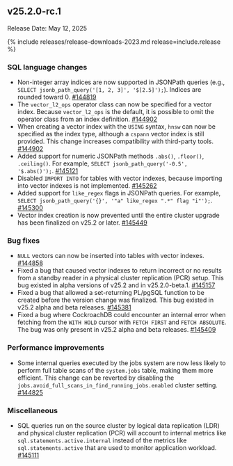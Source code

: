 ## v25.2.0-rc.1

Release Date: May 12, 2025

{% include releases/release-downloads-2023.md release=include.release %}

<h3 id="v25-2-0-rc-1-sql-language-changes">SQL language changes</h3>

- Non-integer array indices are now supported in JSONPath queries (e.g., `SELECT jsonb_path_query('[1, 2, 3]', '$[2.5]');`). Indices are rounded toward 0.
 [#144819][#144819]
- The `vector_l2_ops` operator class can now be specified for a vector index. Because `vector_l2_ops` is the default, it is possible to omit the operator class from an index definition.
 [#144902][#144902]
- When creating a vector index with the `USING` syntax, `hnsw` can now be specified as the index type, although a `cspann` vector index is still provided. This change increases compatibility with third-party tools.
 [#144902][#144902]
- Added support for numeric JSONPath methods `.abs()`, `.floor()`, `.ceiling()`. For example, `SELECT jsonb_path_query('-0.5', '$.abs()');`.
 [#145121][#145121]
- Disabled `IMPORT INTO` for tables with vector indexes, because importing into vector indexes is not implemented.
 [#145262][#145262]
- Added support for `like_regex` flags in JSONPath queries. For example, `SELECT jsonb_path_query('{}', '"a" like_regex ".*" flag "i"');`.
 [#145300][#145300]
- Vector index creation is now prevented until the entire cluster upgrade has been finalized on v25.2 or later.
 [#145449][#145449]

<h3 id="v25-2-0-rc-1-bug-fixes">Bug fixes</h3>

- `NULL` vectors can now be inserted into tables with vector indexes.
 [#144858][#144858]
- Fixed a bug that caused vector indexes to return incorrect or no results from a standby reader in a physical cluster replication (PCR) setup. This bug existed in alpha versions of v25.2 and in v25.2.0-beta.1.
 [#145157][#145157]
- Fixed a bug that allowed a set-returning PL/pgSQL function to be created before the version change was finalized. This bug existed in v25.2 alpha and beta releases.
 [#145381][#145381]
- Fixed a bug where CockroachDB could encounter an internal error when fetching from the `WITH HOLD` cursor with `FETCH FIRST` and `FETCH ABSOLUTE`. The bug was only present in v25.2 alpha and beta releases.
 [#145409][#145409]

<h3 id="v25-2-0-rc-1-performance-improvements">Performance improvements</h3>

- Some internal queries executed by the jobs system are now less likely to perform full table scans of the `system.jobs` table, making them more efficient. This change can be reverted by disabling the `jobs.avoid_full_scans_in_find_running_jobs.enabled` cluster setting.
 [#144825][#144825]

<h3 id="v25-2-0-rc-1-miscellaneous">Miscellaneous</h3>

- SQL queries run on the source cluster by logical data replication (LDR) and physical cluster replication (PCR) will account to internal metrics like `sql.statements.active.internal` instead of the metrics like `sql.statements.active` that are used to monitor application workload.
 [#145111][#145111]


[#144819]: https://github.com/cockroachdb/cockroach/pull/144819
[#145121]: https://github.com/cockroachdb/cockroach/pull/145121
[#145262]: https://github.com/cockroachdb/cockroach/pull/145262
[#145300]: https://github.com/cockroachdb/cockroach/pull/145300
[#145381]: https://github.com/cockroachdb/cockroach/pull/145381
[#145409]: https://github.com/cockroachdb/cockroach/pull/145409
[#145111]: https://github.com/cockroachdb/cockroach/pull/145111
[#144902]: https://github.com/cockroachdb/cockroach/pull/144902
[#145449]: https://github.com/cockroachdb/cockroach/pull/145449
[#144858]: https://github.com/cockroachdb/cockroach/pull/144858
[#145157]: https://github.com/cockroachdb/cockroach/pull/145157
[#144825]: https://github.com/cockroachdb/cockroach/pull/144825
